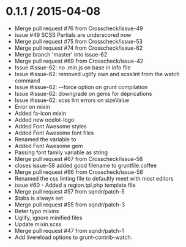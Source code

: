 
0.1.1 / 2015-04-08
==================

  * Merge pull request #76 from Crosscheck/issue-49
  * issue #49 SCSS Partials are underscored now
  * Merge pull request #75 from Crosscheck/issue-53
  * Merge pull request #74 from Crosscheck/issue-62
  * Merge branch 'master' into issue-62
  * Merge pull request #69 from Crosscheck/issue-42
  * Issue #issue-62: no .min.js on base in info file
  * Issue #issue-62: removed uglify own and scsslint from the watch command
  * Issue #issue-62: --force option on grunt compilation
  * Issue #issue-62: downgrade on gems for deprications
  * Issue #issue-62: scss lint errors on sizeValue
  * Error on mixin
  * Added fa-icon mixin
  * Added new ocelot-logo
  * Added Font Awesome styles
  * Added Font Awesome font files
  * Renamed the  variable to
  * Added Font Awesome gem
  * Passing font family variable as string
  * Merge pull request #67 from Crosscheck/issue-58
  * closes issue-58 added good filename to gruntfile.coffee
  * Merge pull request #66 from Crosscheck/issue-58
  * Renamed the css linting file to defaultly meet with most editors
  * issue #60 - Added a region.tpl.php template file
  * Merge pull request #57 from sqndr/patch-5
  * $tabs is always set
  * Merge pull request #55 from sqndr/patch-3
  * Beter typo mixins
  * Uglify, ignore minified files
  * Update mixin.scss
  * Merge pull request #47 from sqndr/patch-1
  * Add livereload options to grunt-contrib-watch.
